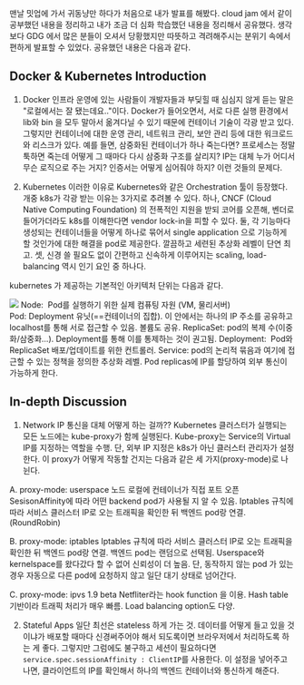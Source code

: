
맨날 밋업에 가서 귀동냥만 하다가 처음으로 내가 발표를 해봤다.
cloud jam 에서 같이 공부했던 내용을 정리하고 내가 조금 더 심화 학습했던 내용을 정리해서 공유했다.
생각보다 GDG 에서 많은 분들이 오셔서 당황했지만 따뜻하고 격려해주시는 분위기 속에서 편하게 발표할 수 있었다.
공유했던 내용은 다음과 같다.

## Docker & Kubernetes Introduction
1. Docker
인프라 운영에 있는 사람들이 개발자들과 부딪힐 때 심심지 않게 듣는 말은 "로컬에서는 잘 됐는데요.."이다.
Docker가 들어오면서, 서로 다른 실행 환경에서 lib와 bin 을 모두 말아서 옮겨다닐 수 있기 때문에 컨테이너 기술이 각광 받고 있다.
그렇지만 컨테이너에 대한 운영 관리, 네트워크 관리, 보안 관리 등에 대한 워크로드와 리스크가 있다.
예를 들면, 삼중화된 컨테이너가 하나 죽는다면? 프로세스는 정말 툭하면 죽는데 어떻게 그 때마다 다시 삼중화 구조를 살리지? IP는 대체 누가 어디서 무슨 로직으로 주는 거지? 인증서는 어떻게 심어줘야 하지? 이런 것들의 문제다.

2. Kubernetes
이러한 이유로 Kubernetes와 같은 Orchestration 툴이 등장했다.
개중 k8s가 각광 받는 이유는 3가지로 추려볼 수 있다.
하나, CNCF (Cloud Native Computing Foundation) 의 전폭적인 지원을 받되 코어를 오픈해, 벤더로 들어가더라도 k8s를 이해한다면 vendor lock-in을 피할 수 있다.
둘, 각 기능마다 생성되는 컨테이너들을 어떻게 하나로 묶어서 single application 으로 기능하게 할 것인가에 대한 해결을 pod로 제공한다. 깔끔하고 세련된 추상화 레벨이 단연 최고.
셋, 신경 쓸 필요도 없이 간편하고 신속하게 이루어지는 scaling, load-balancing 역시 인기 요인 중 하나다.

kubernetes 가 제공하는 기본적인 아키텍처 단위는 다음과 같다.

![](https://images.ctfassets.net/hspc7zpa5cvq/7tLkz85tYIUYuai4suAkm2/a8b4437e6e97bbabc6c98917fc130077/Kubernetes-Relationships.png)
Node:  Pod를 실행하기 위한 실제 컴퓨팅 자원 (VM, 물리서버)
Pod: Deployment 유닛(==컨테이너의 집합). 이 안에서는 하나의 IP 주소를 공유하고 localhost를 통해 서로 접근할 수 있음. 볼륨도 공유.
ReplicaSet: pod의 복제 수(이중화/삼중화…). Deployment를 통해 이를 통제하는 것이 권고됨.
Deployment:  Pod와 ReplicaSet 배포/업데이트를 위한 컨트롤러.
Service: pod의 논리적 묶음과 여기에 접근할 수 있는 정책을 정의한 추상화 레벨. Pod replicas에 IP를 할당하여 외부 통신이 가능하게 한다.



## In-depth Discussion
1. Network
IP 통신을 대체 어떻게 하는 걸까??
Kubernetes 클러스터가 실행되는 모든 노드에는 kube-proxy가 함께 실행된다. Kube-proxy는 Service의 Virtual IP를 지정하는 역할을 수행.
단, 외부 IP 지정은 k8s가 아닌 클러스터 관리자가 설정한다.
이 proxy가 어떻게 작동할 건지는 다음과 같은 세 가지(proxy-mode)로 나뉜다.

A. proxy-mode: userspace
노드 로컬에 컨테이너가 직접 포트 오픈
SesisonAffinity에 따라 어떤 backend pod가 사용될 지 알 수 있음.
Iptables 규칙에 따라 서비스 클러스터 IP로 오는 트래픽을 확인한 뒤 백엔드 pod랑 연결. (RoundRobin)

B. proxy-mode: iptables
Iptables 규칙에 따라 서비스 클러스터 IP로 오는 트래픽을 확인한 뒤 백엔드 pod랑 연결.
백엔드 pod는 랜덤으로 선택됨.
Userspace와 kernelspace를 왔다갔다 할 수 없어 신뢰성이 더 높음.
단, 동작하지 않는 pod 가 있는 경우 자동으로 다른 pod에 요청하지 않고 일단 대기 상태로 넘어간다.

C. proxy-mode: ipvs
1.9 beta
Netfliter라는 hook function 을 이용. Hash table 기반이라 트래픽 처리가 매우 빠름.
Load balancing option도 다양.



2. Stateful Apps
일단 최선은 stateless 하게 가는 것. 데이터를 어떻게 들고 있을 것이냐가 배포할 때마다 신경써주어야 해서 되도록이면 브라우저에서 처리하도록 하는 게 좋다.
그렇지만 그럼에도 불구하고 세션이 필요하다면 `service.spec.sessionAffinity : ClientIP`를 사용한다.
이 설정을 넣어주고 나면, 클라이언트의 IP를 확인해서 하나의 백엔드 컨테이너와 통신하게 해준다.
